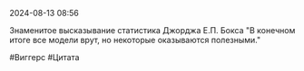 2024-08-13 08:56

Знаменитое высказывание статистика Джорджа Е.П. Бокса
"В конечном итоге все модели врут, но некоторые оказываются полезными."


#Виггерс 
#Цитата 